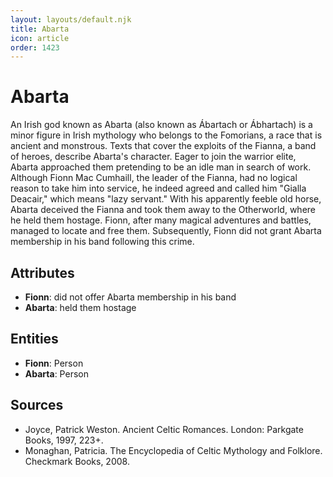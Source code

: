 ```yaml
---
layout: layouts/default.njk
title: Abarta
icon: article
order: 1423
---
```

# Abarta

An Irish god known as Abarta (also known as Ábartach or Ábhartach) is a minor figure in Irish mythology who belongs to the Fomorians, a race that is ancient and monstrous. Texts that cover the exploits of the Fianna, a band of heroes, describe Abarta's character. Eager to join the warrior elite, Abarta approached them pretending to be an idle man in search of work. Although Fionn Mac Cumhaill, the leader of the Fianna, had no logical reason to take him into service, he indeed agreed and called him "Gialla Deacair," which means "lazy servant." With his apparently feeble old horse, Abarta deceived the Fianna and took them away to the Otherworld, where he held them hostage. Fionn, after many magical adventures and battles, managed to locate and free them. Subsequently, Fionn did not grant Abarta membership in his band following this crime.

## Attributes

- **Fionn**: did not offer Abarta membership in his band
- **Abarta**: held them hostage

## Entities

- **Fionn**: Person
- **Abarta**: Person

## Sources

- Joyce, Patrick Weston. Ancient Celtic Romances. London: Parkgate Books, 1997, 223+.
- Monaghan, Patricia. The Encyclopedia of Celtic Mythology and Folklore. Checkmark Books, 2008.

